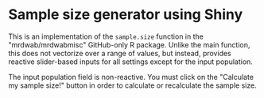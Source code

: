 # Sample size generator using Shiny

This is an implementation of the `sample.size` function in the "mrdwab/mrdwabmisc" GitHub-only R package. Unlike the main function, this does not vectorize over a range of values, but instead, provides reactive slider-based inputs for all settings except for the input population.

The input population field is non-reactive. You must click on the "Calculate my sample size!" button in order to calculate or recalculate the sample size.
